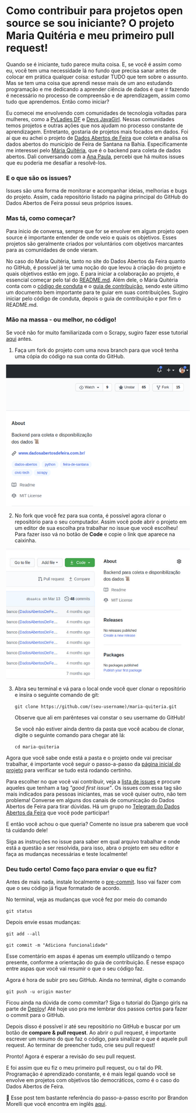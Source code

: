 <!-- Data: 2020-07-16 -->
# Como contribuir para projetos open source se sou iniciante? O projeto Maria Quitéria e meu primeiro pull request!

Quando se é iniciante, tudo parece muita coisa. E, se você é assim como eu, você tem uma necessidade lá no fundo que precisa sanar antes de colocar em prática qualquer coisa: estudar TUDO que tem sobre o assunto. Mas se tem uma coisa que aprendi nesse mais de um ano estudando programação e me dedicando a aprender ciência de dados é que ir fazendo é necessário no processo de compreensão e de aprendizagem, assim como tudo que aprendemos. Então como iniciar?

Eu comecei me envolvendo com comunidades de tecnologia voltadas para mulheres, como a [PyLadies DF](https://www.facebook.com/pyladiesdf) e [Devs JavaGirl](https://twitter.com/devsjavagirl). Nessas comunidades temos projetos e outras ações que nos ajudam no processo constante de aprendizagem. Entretanto, gostaria de projetos mais focados em dados. Foi aí que eu achei o projeto de [Dados Abertos de Feira](https://www.dadosabertosdefeira.com.br/) que coleta e analisa os dados abertos do município de Feira de Santana na Bahia. Especificamente me interessei pelo [Mária Quitéria](https://github.com/DadosAbertosDeFeira/maria-quiteria), que é o backend para coleta de dados abertos. Dali conversando com a [Ana Paula](https://twitter.com/AnaPaulaGomess), percebi que há muitos issues que eu poderia me desafiar a resolvê-los.

### E o que são os issues?

Issues são uma forma de monitorar e acompanhar ideias, melhorias e bugs do projeto. Assim, cada repositório listado na página principal do GitHub do Dados Abertos de Feira possui seus próprios issues.

### Mas tá, como começar?

Para ínicio de conversa, sempre que for se envolver em algum projeto open source é importante entender de onde veio e quais os objetivos. Esses projetos são geralmente criados por voluntários com objetivos marcantes para as comunidades de onde vieram.

No caso do Maria Quitéria, tanto no site do Dados Abertos da Feira quanto no GitHub, é possível já ter uma noção do que levou à criação do projeto e quais objetivos estão em jogo. E para iniciar a colaboração ao projeto, é essencial começar pelo tal do [README.md](https://github.com/DadosAbertosDeFeira/maria-quiteria/blob/master/README.md). Além dele, o Mária Quitéria conta com o [código de conduta](https://github.com/DadosAbertosDeFeira/maria-quiteria/blob/master/CODE_OF_CONDUCT.md) e o [guia de contribuição](https://github.com/DadosAbertosDeFeira/maria-quiteria/blob/master/CONTRIBUTING.md), sendo este último um documento bem importante para te guiar em suas contribuições. Sugiro iniciar pelo código de conduta, depois o guia de contribuição e por fim o README.md.

### Mão na massa - ou melhor, no código!

Se você não for muito familiarizada com o Scrapy, sugiro fazer esse tutorial [aqui](https://docs.scrapy.org/en/latest/intro/tutorial.html) antes.

1. Faça um fork do projeto com uma nova branch para que você tenha uma cópia do código na sua conta do GitHub.

![Fork o projeto](images/fork-repository.png)

2. No fork que você fez para sua conta, é possível agora clonar o repositório para o seu computador. Assim você pode abrir o projeto em um editor de sua escolha pra trabalhar no issue que você escolheu! Para fazer isso vá no botão de **Code** e copie o link que aparece na caixinha.

![Clone o projeto](images/clone-repository.jpg)

3. Abra seu terminal e vá para o local onde você quer clonar o repositório e insira o seguinte comando de git:

    ```git clone https://github.com/(seu-username)/maria-quiteria.git```

    Observe que ali em parênteses vai constar o seu username do GitHub!

    Se você não estiver ainda dentro da pasta que você acabou de clonar, digite o seguinte comando para chegar até lá:

    ```cd maria-quiteria```

Agora que você sabe onde está a pasta e o projeto onde vai precisar trabalhar, é importante você seguir o passo-a-passo da [página inicial do projeto](https://github.com/DadosAbertosDeFeira/maria-quiteria) para verificar se tudo está rodando certinho.

Para escolher no que você vai contribuir, veja a [lista de issues](https://github.com/DadosAbertosDeFeira/maria-quiteria/issues) e procure aqueles que tenham a tag _"good first issue"_. Os issues com essa tag são mais indicados para pessoas iniciantes, mas se você quiser outro, não tem problema! Converse em alguns dos canais de comunicação do Dados Abertos de Feira para tirar dúvidas. Há um grupo no [Telegram do Dados Abertos da Feira](https://t.me/dadosabertosdefeira) que você pode participar!

E então você achou o que queria? Comente no issue pra saberem que você tá cuidando dele!

Siga as instruções no issue para saber em qual arquivo trabalhar e onde está a questão a ser resolvida, para isso, abra o projeto em seu editor e faça as mudanças necessárias e teste localmente!

### Deu tudo certo! Como faço para enviar o que eu fiz?

Antes de mais nada, instale localmente o [pre-commit](https://pre-commit.com/ "Instale antes de enviar o PR!"). Isso vai fazer com que o seu código já fique formatado de acordo.

No terminal, veja as mudanças que você fez por meio do comando

```git status```

Depois envie essas mudanças:

```git add --all```

```git commit -m "Adiciona funcionalidade"```

Esse comentário em aspas é apenas um exemplo utilizando o tempo presente, conforme a orientação do guia de contribuição. É nesse espaço entre aspas que você vai resumir o que o seu código faz.

Agora é hora de subir pro seu GitHub. Ainda no terminal, digite o comando

```git push -u origin master```

Ficou ainda na dúvida de como commitar? Siga o tutorial do Django girls na parte de [Deploy](https://tutorial.djangogirls.org/pt/deploy/)! Até hoje uso pra me lembrar dos passos certos para fazer o commit para o GitHub. 

Depois disso é possível ir até seu repositório no GitHub e buscar por um botão de **compare & pull request**. Ao abrir o pull request, é importante escrever um resumo do que faz o código, para sinalizar o que é aquele pull request. Ao terminar de preencher tudo, crie seu pull request!

Pronto! Agora é esperar a revisão do seu pull request.

E foi assim que eu fiz o meu primeiro pull request, ou o tal do PR. Programação é aprendizado constante, e é mais legal quando você se envolve em projetos com objetivos tão democráticos, como é o caso do Dados Abertos de Feira.

💬 Esse post tem bastante referência do passo-a-passo escrito por Brandon Morelli que você encontra em inglês [aqui](https://codeburst.io/a-step-by-step-guide-to-making-your-first-github-contribution-5302260a2940).
